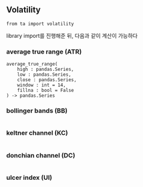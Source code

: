 ## Volatility

```angular2html
from ta import volatility
```
library import를 진행해준 뒤, 다음과 같이 계산이 가능하다

### average true range (ATR)
```angular2html
average_true_range(
    high : pandas.Series, 
    low : pandas.Series, 
    close : pandas.Series,
    window : int = 14, 
    fillna : bool = False
) -> pandas.Series
```

### bollinger bands (BB)
```angular2html

```

### keltner channel (KC)
```angular2html

```

### donchian channel (DC)
```angular2html

```

### ulcer index (UI)
```angular2html

```